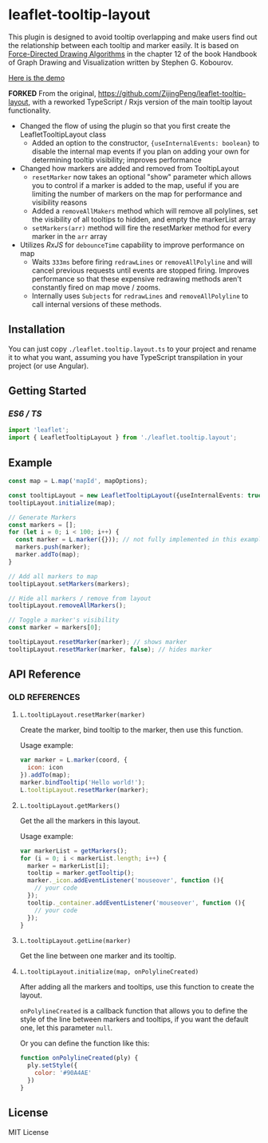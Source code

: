 # leaflet-tooltip-layout

This plugin is designed to avoid tooltip overlapping and make users find out the relationship between each tooltip and marker easily. It is based on [Force-Directed Drawing Algorithms](http://cs.brown.edu/people/rtamassi/gdhandbook/chapters/force-directed.pdf) in the chapter 12 of the book Handbook of Graph Drawing and Visualization written by Stephen G. Kobourov.

[Here is the demo](https://zijingpeng.github.io/overlapping-avoided-tooltip/)

**FORKED** From the original, https://github.com/ZijingPeng/leaflet-tooltip-layout, with a reworked TypeScript / Rxjs version of the main tooltip layout functionality. 

- Changed the flow of using the plugin so that you first create the LeafletTooltipLayout class
  - Added an option to the constructor, `{useInternalEvents: boolean}` to disable the internal map events  if you plan on adding your own for determining tooltip visibility; improves performance
- Changed how markers are added and removed from TooltipLayout
  - `resetMarker` now takes an optional "show" parameter which allows you to control if a marker is added to the map, useful if you are limiting the number of markers on the map for performance and visibility reasons
  - Added a `removeAllMakers` method which will remove all polylines, set the visibility of all tooltips to hidden, and empty the markerList array
  - `setMarkers(arr)` method will fire the resetMarker method for every marker in the `arr` array
- Utilizes *RxJS* for `debounceTime` capability to improve performance on map
  - Waits `333ms` before firing `redrawLines` or `removeAllPolyline` and will cancel previous requests until events are stopped firing. Improves performance so that these expensive redrawing methods aren't constantly fired on map move / zooms.
  - Internally uses `Subjects` for `redrawLines` and `removeAllPolyline` to call internal versions of these methods.


## Installation

You can just copy `./leaflet.tooltip.layout.ts` to your project and rename it to what you want, assuming you have TypeScript transpilation in your project (or use Angular).


## Getting Started

### *ES6 / TS*

```js
import 'leaflet';
import { LeafletTooltipLayout } from './leaflet.tooltip.layout';
```

## Example

```ts
const map = L.map('mapId', mapOptions);

const tooltipLayout = new LeafletTooltipLayout({useInternalEvents: true});
tooltipLayout.initialize(map);

// Generate Markers 
const markers = [];
for (let i = 0; i < 100; i++) {
  const marker = L.marker({})); // not fully implemented in this example, but it's standard Leaflet marker creation into an array.
  markers.push(marker);
  marker.addTo(map);
}

// Add all markers to map
tooltipLayout.setMarkers(markers);

// Hide all markers / remove from layout
tooltipLayout.removeAllMarkers();

// Toggle a marker's visibility
const marker = markers[0];

tooltipLayout.resetMarker(marker); // shows marker
tooltipLayout.resetMarker(marker, false); // hides marker
```

## API Reference

### OLD REFERENCES

1. `L.tooltipLayout.resetMarker(marker)`

   Create the marker, bind tooltip to the marker, then use this function.

   Usage example:

   ```js
   var marker = L.marker(coord, {
     icon: icon
   }).addTo(map);
   marker.bindTooltip('Hello world!');
   L.tooltipLayout.resetMarker(marker);
   ```

2. `L.tooltipLayout.getMarkers()`

   Get the all the markers in this layout.

   Usage example:

   ```js
   var markerList = getMarkers();
   for (i = 0; i < markerList.length; i++) {
     marker = markerList[i];
     tooltip = marker.getTooltip();
     marker._icon.addEventListener('mouseover', function (){
       // your code
     });
     tooltip._container.addEventListener('mouseover', function (){
       // your code
     });
   }
   ```

3. `L.tooltipLayout.getLine(marker)`

   Get the line between one marker and its tooltip.

4. `L.tooltipLayout.initialize(map, onPolylineCreated)`

   After adding all the markers and tooltips, use this function to create the layout.

   `onPolylineCreated` is a callback function that allows you to define the style of the line between markers and tooltips, if you want the default one, let this parameter `null`. 

   Or you can define the function like this:

   ```js
   function onPolylineCreated(ply) {
     ply.setStyle({
       color: '#90A4AE'
     })
   }
   ```

## License

MIT License

